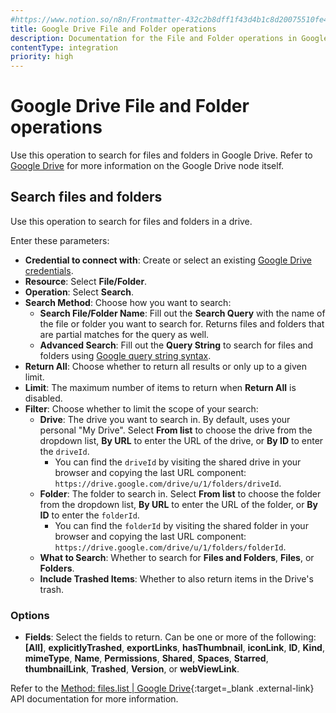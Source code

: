 ```yaml
---
#https://www.notion.so/n8n/Frontmatter-432c2b8dff1f43d4b1c8d20075510fe4
title: Google Drive File and Folder operations
description: Documentation for the File and Folder operations in Google Drive node in n8n, a workflow automation platform. Includes details of operations and configuration, and links to examples and credentials information.
contentType: integration
priority: high
---
```


# Google Drive File and Folder operations

Use this operation to search for files and folders in Google Drive. Refer to [Google Drive](/integrations/builtin/app-nodes/n8n-nodes-base.googledrive/) for more information on the Google Drive node itself.

## Search files and folders

Use this operation to search for files and folders in a drive.

Enter these parameters:

- **Credential to connect with**: Create or select an existing [Google Drive credentials](/integrations/builtin/credentials/google/).
- **Resource**: Select **File/Folder**.
- **Operation**: Select **Search**.
- **Search Method**: Choose how you want to search:
	- **Search File/Folder Name**: Fill out the **Search Query** with the name of the file or folder you want to search for. Returns files and folders that are partial matches for the query as well.
	- **Advanced Search**: Fill out the **Query String** to search for files and folders using [Google query string syntax](https://developers.google.com/drive/api/guides/search-files).
- **Return All**: Choose whether to return all results or only up to a given limit.
- **Limit**: The maximum number of items to return when **Return All** is disabled.
- **Filter**: Choose whether to limit the scope of your search:
	- **Drive**: The drive you want to search in. By default, uses your personal "My Drive". Select **From list** to choose the drive from the dropdown list, **By URL** to enter the URL of the drive, or **By ID** to enter the `driveId`. 
		- You can find the `driveId` by visiting the shared drive in your browser and copying the last URL component: `https://drive.google.com/drive/u/1/folders/driveId`.
	- **Folder**: The folder to search in. Select **From list** to choose the folder from the dropdown list, **By URL** to enter the URL of the folder, or **By ID** to enter the `folderId`. 
		- You can find the `folderId` by visiting the shared folder in your browser and copying the last URL component: `https://drive.google.com/drive/u/1/folders/folderId`.
	- **What to Search**: Whether to search for **Files and Folders**, **Files**, or **Folders**.
	- **Include Trashed Items**: Whether to also return items in the Drive's trash.


### Options

- **Fields**: Select the fields to return. Can be one or more of the following: **[All]**, **explicitlyTrashed**, **exportLinks**, **hasThumbnail**, **iconLink**, **ID**, **Kind**, **mimeType**, **Name**, **Permissions**, **Shared**, **Spaces**, **Starred**, **thumbnailLink**, **Trashed**, **Version**, or **webViewLink**.

Refer to the [Method: files.list | Google Drive](https://developers.google.com/drive/api/reference/rest/v2/files/list){:target=_blank .external-link} API documentation for more information.
